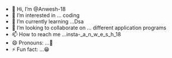 - 👋 Hi, I’m @Anwesh-18
- 👀 I’m interested in ... coding 
- 🌱 I’m currently learning ...Dsa
- 💞️ I’m looking to collaborate on ... different application programs 
- 📫 How to reach me ...insta-_a_n_w_e_s_h_18
- 😄 Pronouns: ...🤘
- ⚡ Fun fact: ...😁

<!---
Anwesh-18/Anwesh-18 is a ✨ special ✨ repository because its `README.md` (this file) appears on your GitHub profile.
You can click the Preview link to take a look at your changes.
--->
